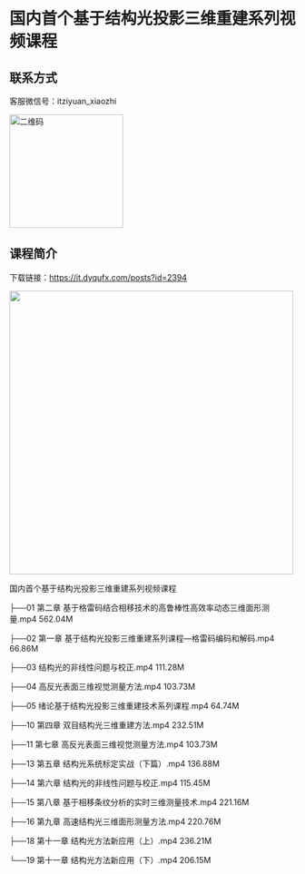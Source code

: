 # 国内首个基于结构光投影三维重建系列视频课程

## 联系方式

客服微信号：itziyuan_xiaozhi

<img src="https://ziyuanyun.oss-cn-guangzhou.aliyuncs.com/common/20240614073449/666b82192834a.jpg" width="200" height="200" alt="二维码">

## 课程简介

下载链接：https://it.dyqufx.com/posts?id=2394

<img src="https://ziyuanyun.oss-cn-guangzhou.aliyuncs.com/yun/20240515183929/664490e13baad.jpg" width="500" alt="">

  国内首个基于结构光投影三维重建系列视频课程



 ├──01 第二章 基于格雷码结合相移技术的高鲁棒性高效率动态三维面形测量.mp4 562.04M

 ├──02 第一章 基于结构光投影三维重建系列课程—格雷码编码和解码.mp4 66.86M

 ├──03 结构光的非线性问题与校正.mp4 111.28M

 ├──04 高反光表面三维视觉测量方法.mp4 103.73M

 ├──05 绪论基于结构光投影三维重建技术系列课程.mp4 64.74M

 ├──10 第四章 双目结构光三维重建方法.mp4 232.51M

 ├──11 第七章 高反光表面三维视觉测量方法.mp4 103.73M

 ├──13 第五章 结构光系统标定实战（下篇）.mp4 136.88M

 ├──14 第六章 结构光的非线性问题与校正.mp4 115.45M

 ├──15 第八章 基于相移条纹分析的实时三维测量技术.mp4 221.16M

 ├──16 ​第九章 高速结构光三维面形测量方法.mp4 220.76M

 ├──18 第十一章 结构光方法新应用（上）.mp4 236.21M

 └──19 第十一章 结构光方法新应用（下）.mp4 206.15M

  